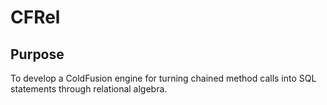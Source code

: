 # CFRel

## Purpose

To develop a ColdFusion engine for turning chained method calls into SQL statements through relational algebra.